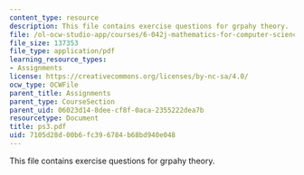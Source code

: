 ```yaml
---
content_type: resource
description: This file contains exercise questions for grpahy theory.
file: /ol-ocw-studio-app/courses/6-042j-mathematics-for-computer-science-fall-2005/7105d28d00b6fc396784b68bd940e048_ps3.pdf
file_size: 137353
file_type: application/pdf
learning_resource_types:
- Assignments
license: https://creativecommons.org/licenses/by-nc-sa/4.0/
ocw_type: OCWFile
parent_title: Assignments
parent_type: CourseSection
parent_uid: 06023d14-8dee-cf8f-0aca-2355222dea7b
resourcetype: Document
title: ps3.pdf
uid: 7105d28d-00b6-fc39-6784-b68bd940e048
---
```

This file contains exercise questions for grpahy theory.